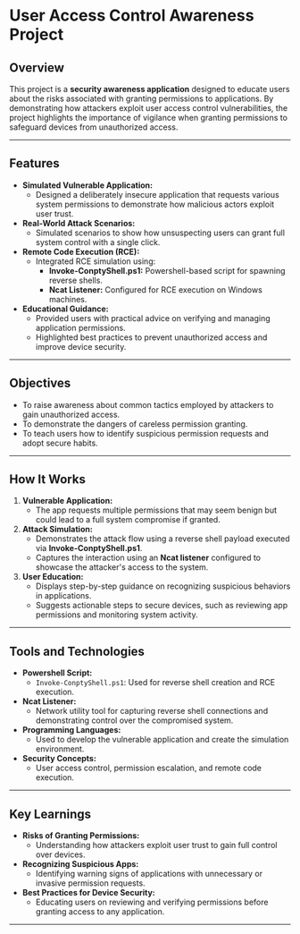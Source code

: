 # User Access Control Awareness Project

## Overview
This project is a **security awareness application** designed to educate users about the risks associated with granting permissions to applications. By demonstrating how attackers exploit user access control vulnerabilities, the project highlights the importance of vigilance when granting permissions to safeguard devices from unauthorized access.

---

## Features
- **Simulated Vulnerable Application:**
  - Designed a deliberately insecure application that requests various system permissions to demonstrate how malicious actors exploit user trust.
- **Real-World Attack Scenarios:**
  - Simulated scenarios to show how unsuspecting users can grant full system control with a single click.
- **Remote Code Execution (RCE):**
  - Integrated RCE simulation using:
    - **Invoke-ConptyShell.ps1:** Powershell-based script for spawning reverse shells.
    - **Ncat Listener:** Configured for RCE execution on Windows machines.
- **Educational Guidance:**
  - Provided users with practical advice on verifying and managing application permissions.
  - Highlighted best practices to prevent unauthorized access and improve device security.

---

## Objectives
- To raise awareness about common tactics employed by attackers to gain unauthorized access.
- To demonstrate the dangers of careless permission granting.
- To teach users how to identify suspicious permission requests and adopt secure habits.

---

## How It Works
1. **Vulnerable Application:**
   - The app requests multiple permissions that may seem benign but could lead to a full system compromise if granted.
2. **Attack Simulation:**
   - Demonstrates the attack flow using a reverse shell payload executed via **Invoke-ConptyShell.ps1**.
   - Captures the interaction using an **Ncat listener** configured to showcase the attacker's access to the system.
3. **User Education:**
   - Displays step-by-step guidance on recognizing suspicious behaviors in applications.
   - Suggests actionable steps to secure devices, such as reviewing app permissions and monitoring system activity.

---

## Tools and Technologies
- **Powershell Script:**
  - `Invoke-ConptyShell.ps1`: Used for reverse shell creation and RCE execution.
- **Ncat Listener:**
  - Network utility tool for capturing reverse shell connections and demonstrating control over the compromised system.
- **Programming Languages:** 
  - Used to develop the vulnerable application and create the simulation environment.
- **Security Concepts:** 
  - User access control, permission escalation, and remote code execution.

---

## Key Learnings
- **Risks of Granting Permissions:**
  - Understanding how attackers exploit user trust to gain full control over devices.
- **Recognizing Suspicious Apps:**
  - Identifying warning signs of applications with unnecessary or invasive permission requests.
- **Best Practices for Device Security:**
  - Educating users on reviewing and verifying permissions before granting access to any application.

---
